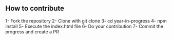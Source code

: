 ## How to contribute

1- Fork the repository
2- Clone with git clone
3- cd year-in-progress
4- npm install
5- Execute the index.html file
6- Do your contribution
7- Commit the progress and create a PR